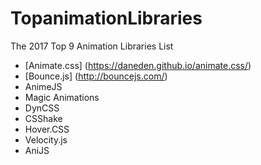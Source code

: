 # TopanimationLibraries

The 2017 Top 9 Animation Libraries List
- [Animate.css] (https://daneden.github.io/animate.css/)
- [Bounce.js] (http://bouncejs.com/)
- AnimeJS
- Magic Animations
- DynCSS
- CSShake
- Hover.CSS
- Velocity.js
- AniJS
